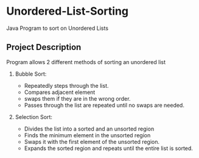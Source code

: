 # Unordered-List-Sorting
Java Program to sort on Unordered Lists
## Project Description
Program allows 2 different methods of sorting an unordered list 
1. Bubble Sort:
   - Repeatedly steps through the list.
   - Compares adjacent element
   - swaps them if they are in the wrong order.
   - Passes through the list are repeated until no swaps are needed.

3. Selection Sort:
   - Divides the list into a sorted and an unsorted region
   - Finds the minimum element in the unsorted region
   - Swaps it with the first element of the unsorted region.
   - Expands the sorted region and repeats until the entire list is sorted.
